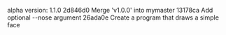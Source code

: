 alpha version: 1.1.0
2d846d0 Merge 'v1.0.0' into mymaster
13178ca Add optional --nose argument
26ada0e Create a program that draws a simple face
